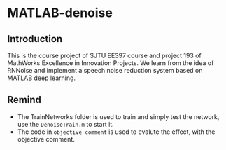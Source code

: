 # MATLAB-denoise
## Introduction
This is the course project of SJTU EE397 course and project 193 of MathWorks Excellence in Innovation Projects. We learn from the idea of RNNoise and implement a speech noise reduction system based on MATLAB deep learning.
## Remind
* The TrainNetworks folder is used to train and simply test the network, use the ```DenoiseTrain.m``` to start it.
* The code in ```objective comment``` is used to evalute the effect, with the objective comment.
